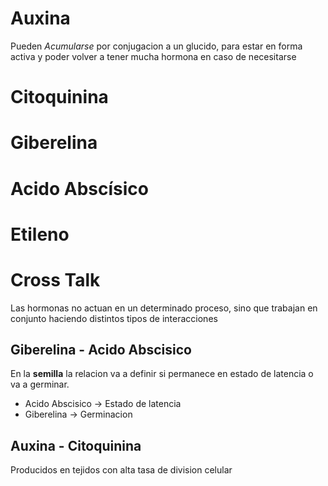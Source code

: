 # Auxina
Pueden *Acumularse* por conjugacion a un glucido, para estar en forma activa y poder volver a tener mucha hormona en caso de necesitarse
# Citoquinina

# Giberelina

# Acido Abscísico

# Etileno

# Cross Talk
Las hormonas no actuan en un determinado proceso, sino que trabajan en conjunto haciendo distintos tipos de interacciones

## Giberelina - Acido Abscisico

En la **semilla** la relacion va a definir si permanece en estado de latencia o va a germinar.
- Acido Abscisico → Estado de latencia
- Giberelina → Germinacion

## Auxina - Citoquinina

Producidos en tejidos con alta tasa de division celular